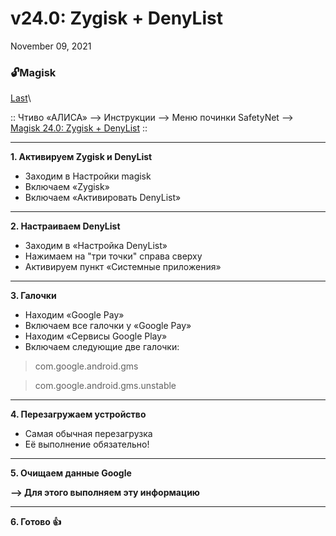 # v24.0: Zygisk + DenyList

November 09, 2021

### 🔓Magisk 

[Last](https://t.me/i1Last)\


:: Чтиво «АЛИСА» --> Инструкции --> Меню починки SafetyNet --> [Magisk 24.0: Zygisk + DenyList](broken-reference) ::

***

**1. Активируем Zygisk и DenyList**

* Заходим в Настройки magisk
* Включаем «Zygisk»
* Включаем «Активировать DenyList»



***

**2. Настраиваем DenyList**

* Заходим в «Настройка DenyList»
* Нажимаем на "три точки" справа сверху
* Активируем пункт «Системные приложения»



***

**3. Галочки**

* Находим «Google Pay»
* Включаем все галочки у «Google Pay»
* Находим «Сервисы Google Play»
* Включаем следующие две галочки:

> com.google.android.gms

> com.google.android.gms.unstable



***

**4. Перезагружаем устройство**

* Самая обычная перезагрузкa
* Её выполнение обязательно!

***

**5. Очищаем данные Google**

**--> Для этого выполняем эту информацию**

***

**6. Готово 👍**
